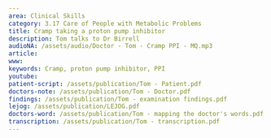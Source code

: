 ```yaml
---
area: Clinical Skills
category: 3.17 Care of People with Metabolic Problems
title: Cramp taking a proton pump inhibitor
description: Tom talks to Dr Birrell
audioNA: /assets/audio/Doctor - Tom - Cramp PPI - MQ.mp3
article: 
www: 
keywords: Cramp, proton pump inhibitor, PPI
youtube:
patient-script: /assets/publication/Tom - Patient.pdf
doctors-note: /assets/publication/Tom - Doctor.pdf
findings: /assets/publication/Tom - examination findings.pdf
lejog: /assets/publication/LEJOG.pdf
doctors-word: /assets/publication/Tom - mapping the doctor's words.pdf
transcription: /assets/publication/Tom - transcription.pdf
--- 
```

